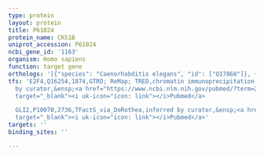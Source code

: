 ```yaml
---
type: protein
layout: protein
title: P61024
protein_name: CKS1B
uniprot_accession: P61024
ncbi_gene_id: '1163'
organism: Homo sapiens
function: target gene
orthologs: '[{"species": "Caenorhabditis elegans", "id": ["Q17868"]}, {"species": "Mus musculus", "id": ["<a href=\"/protein/p61025\">P61025</a>"]}, {"species": "Rattus norvegicus", "id": ["B2RZ99", "F1M990"]}]'
tfs: 'E2F4,Q16254,1874,GTRD; ReMap; TRED,chromatin immunoprecipitation assay; inferred
  by curator,&ensp;<a href="https://www.ncbi.nlm.nih.gov/pubmed/?term=27924024%5Buid%5D+OR+29126285%5Buid%5D+OR+17202159%5Buid%5D"
  target="_blank"><i uk-icon="icon: link"></i>Pubmed</a>

  GLI2,P10070,2736,TFactS_via_DoRothea,inferred by curator,&ensp;<a href="https://www.ncbi.nlm.nih.gov/pubmed/?term=14691458%5Buid%5D+OR+22761861%5Buid%5D+OR+31340985%5Buid%5D"
  target="_blank"><i uk-icon="icon: link"></i>Pubmed</a>'
targets: ''
binding_sites: ''

---
```

